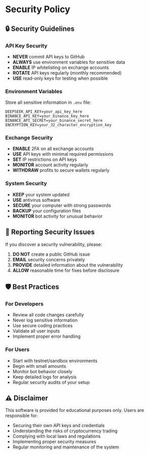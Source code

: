 # Security Policy

## 🔒 Security Guidelines

### API Key Security
- **NEVER** commit API keys to GitHub
- **ALWAYS** use environment variables for sensitive data
- **ENABLE** IP whitelisting on exchange accounts
- **ROTATE** API keys regularly (monthly recommended)
- **USE** read-only keys for testing when possible

### Environment Variables
Store all sensitive information in `.env` file:
```
DEEPSEEK_API_KEY=your_api_key_here
BINANCE_API_KEY=your_binance_key_here
BINANCE_API_SECRET=your_binance_secret_here
ENCRYPTION_KEY=your_32_character_encryption_key
```

### Exchange Security
- **ENABLE** 2FA on all exchange accounts
- **USE** API keys with minimal required permissions
- **SET** IP restrictions on API keys
- **MONITOR** account activity regularly
- **WITHDRAW** profits to secure wallets regularly

### System Security
- **KEEP** your system updated
- **USE** antivirus software
- **SECURE** your computer with strong passwords
- **BACKUP** your configuration files
- **MONITOR** bot activity for unusual behavior

## 🚨 Reporting Security Issues

If you discover a security vulnerability, please:
1. **DO NOT** create a public GitHub issue
2. **EMAIL** security concerns privately
3. **PROVIDE** detailed information about the vulnerability
4. **ALLOW** reasonable time for fixes before disclosure

## 🛡️ Best Practices

### For Developers
- Review all code changes carefully
- Never log sensitive information
- Use secure coding practices
- Validate all user inputs
- Implement proper error handling

### For Users
- Start with testnet/sandbox environments
- Begin with small amounts
- Monitor bot behavior closely
- Keep detailed logs for analysis
- Regular security audits of your setup

## ⚠️ Disclaimer

This software is provided for educational purposes only. Users are responsible for:
- Securing their own API keys and credentials
- Understanding the risks of cryptocurrency trading
- Complying with local laws and regulations
- Implementing proper security measures
- Regular monitoring and maintenance of the system

